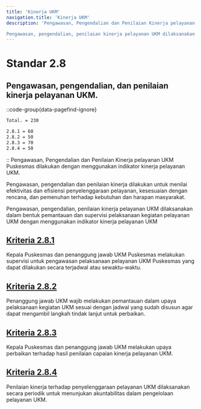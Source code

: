 ```yaml
---
title: 'Kinerja UKM'
navigation.title: 'Kinerja UKM'
description: 'Pengawasan, Pengendalian dan Penilaian Kinerja pelayanan UKM Puskesmas dilakukan dengan menggunakan indikator kinerja pelayanan UKM. Pengawasan, pengendalian dan penilaian kinerja dilakukan untuk menilai efektivitas dan efisiensi penyelenggaraan pelayanan, kesesuaian dengan rencana, dan pemenuhan terhadap kebutuhan dan harapan masyarakat. 

Pengawasan, pengendalian, penilaian kinerja pelayanan UKM dilaksanakan dalam bentuk pemantauan dan supervisi pelaksanaan kegiatan pelayanan UKM dengan menggunakan indikator kinerja pelayanan UKM '
---
```



# Standar 2.8 
## Pengawasan, pengendalian, dan penilaian kinerja pelayanan UKM. 
::code-group{data-pagefind-ignore}
```bash [Nilai]
Total. = 230
```
```bash [Kriteria]
2.8.1 = 60
2.8.2 = 50
2.8.3 = 70
2.8.4 = 50
```
::
Pengawasan, Pengendalian dan Penilaian Kinerja pelayanan UKM Puskesmas dilakukan dengan menggunakan indikator kinerja pelayanan UKM. 


Pengawasan, pengendalian dan penilaian kinerja dilakukan untuk menilai efektivitas dan efisiensi penyelenggaraan pelayanan, kesesuaian dengan rencana, dan pemenuhan terhadap kebutuhan dan harapan masyarakat. 

Pengawasan, pengendalian, penilaian kinerja pelayanan UKM dilaksanakan dalam bentuk pemantauan dan supervisi pelaksanaan kegiatan pelayanan UKM dengan menggunakan indikator kinerja pelayanan UKM 

## [Kriteria 2.8.1](/2/8/1) 
Kepala Puskesmas dan penanggung jawab UKM Puskesmas melakukan supervisi untuk pengawasan pelaksanaan pelayanan UKM Puskesmas yang dapat dilakukan secara terjadwal atau sewaktu-waktu. 

## [Kriteria 2.8.2](/2/8/2) 
Penanggung jawab UKM wajib melakukan pemantauan dalam upaya pelaksanaan kegiatan UKM sesuai dengan jadwal yang sudah disusun agar dapat mengambil langkah tindak lanjut untuk perbaikan. 

## [Kriteria 2.8.3](/2/8/3) 
Kepala Puskesmas dan penanggung jawab UKM melakukan upaya perbaikan terhadap hasil penilaian capaian kinerja pelayanan UKM. 

## [Kriteria 2.8.4](/2/8/4) 
Penilaian kinerja terhadap penyelenggaraan pelayanan UKM dilaksanakan secara periodik untuk menunjukan akuntabilitas dalam pengelolaan pelayanan UKM. 
